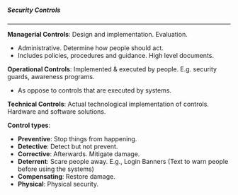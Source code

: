 ##### Security Controls
---
**Managerial Controls**: Design and implementation. Evaluation.
- Administrative. Determine how people should act.
- Includes policies, procedures and guidance. High level documents.

**Operational Controls**: Implemented & executed by people. E.g. security guards, awareness programs.
- As oppose to controls that are executed by systems.

**Technical Controls**: Actual technological implementation of controls. Hardware and software solutions.

**Control types**:
- **Preventive**: Stop things from happening.
- **Detective**: Detect but not prevent.
- **Corrective**: Afterwards. Mitigate damage.
- **Deterrent**: Scare people away. E.g., Login Banners (Text to warn people before using the systems)
- **Compensating**: Restore damage.
- **Physical**: Physical security.

